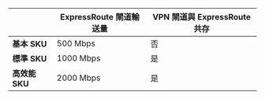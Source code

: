 | | **ExpressRoute 閘道輸送量** | **VPN 閘道與 ExpressRoute 共存**|
|-------------------------------------|-------------------------------------|-----------------------------------------|
| **基本 SKU** | 500 Mbps | 否 |
| **標準 SKU** | 1000 Mbps | 是 |
| **高效能 SKU** | 2000 Mbps | 是 |

<!---HONumber=AcomDC_0921_2016-->